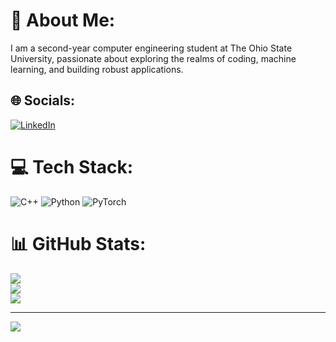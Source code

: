 # 💫 About Me:
I am a second-year computer engineering student at The Ohio State University, passionate about exploring the realms of coding, machine learning, and building robust applications.


## 🌐 Socials:
[![LinkedIn](https://img.shields.io/badge/LinkedIn-%230077B5.svg?logo=linkedin&logoColor=white)](https://linkedin.com/in/www.linkedin.com/in/tejas-naik-105011325) 

# 💻 Tech Stack:
![C++](https://img.shields.io/badge/c++-%2300599C.svg?style=for-the-badge&logo=c%2B%2B&logoColor=white) ![Python](https://img.shields.io/badge/python-3670A0?style=for-the-badge&logo=python&logoColor=ffdd54) ![PyTorch](https://img.shields.io/badge/PyTorch-%23EE4C2C.svg?style=for-the-badge&logo=PyTorch&logoColor=white)
# 📊 GitHub Stats:
![](https://github-readme-stats.vercel.app/api?username=Tejas73494&theme=dark&hide_border=false&include_all_commits=false&count_private=false)<br/>
![](https://github-readme-streak-stats.herokuapp.com/?user=Tejas73494&theme=dark&hide_border=false)<br/>
![](https://github-readme-stats.vercel.app/api/top-langs/?username=Tejas73494&theme=dark&hide_border=false&include_all_commits=false&count_private=false&layout=compact)

---
[![](https://visitcount.itsvg.in/api?id=Tejas73494&icon=0&color=0)](https://visitcount.itsvg.in)

<!-- Proudly created with GPRM ( https://gprm.itsvg.in ) -->

